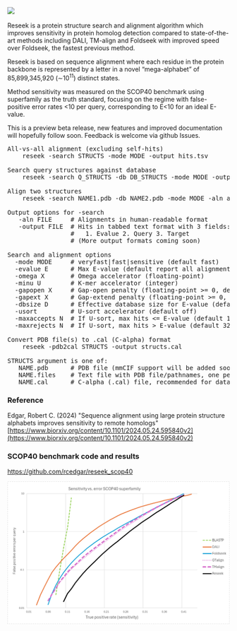 <p align="left"><img src="https://drive5.com/images/reseek_logo.jpg" height="100"/></p>

Reseek is a protein structure search and alignment algorithm which improves sensitivity in protein homolog detection
compared to state-of-the-art methods including DALI, TM-align and Foldseek with improved speed over Foldseek, the
fastest previous method.

Reseek is based on sequence alignment where each residue in the protein backbone is represented by a 
letter in a novel “mega-alphabet” of 85,899,345,920 (∼10<sup>11</sup>) distinct states.

Method sensitivity was measured on the SCOP40 benchmark using superfamily as the truth standard, focusing
on the regime with false-positive error rates <10 per query, corresponding to E<10 for an ideal E-value.

This is a preview beta release, new features and improved documentation will hopefully follow soon.
Feedback is welcome via github Issues.

<pre>
All-vs-all alignment (excluding self-hits)
    reseek -search STRUCTS -mode MODE -output hits.tsv 

Search query structures against database
    reseek -search Q_STRUCTS -db DB_STRUCTS -mode MODE -output hits.tsv

Align two structures
    reseek -search NAME1.pdb -db NAME2.pdb -mode MODE -aln aln.txt

Output options for -search
   -aln FILE     # Alignments in human-readable format
   -output FILE  # Hits in tabbed text format with 3 fields:
                 #   1. Evalue 2. Query 3. Target
                 # (More output formats coming soon)

Search and alignment options
  -mode MODE     # veryfast|fast|sensitive (default fast)
  -evalue E      # Max E-value (default report all alignments)
  -omega X       # Omega accelerator (floating-point)
  -minu U        # K-mer accelerator (integer)
  -gapopen X     # Gap-open penalty (floating-point >= 0, default 1.1)
  -gapext X      # Gap-extend penalty (floating-point >= 0, default 0.14)
  -dbsize D      # Effective database size for E-value (default actual size)
  -usort         # U-sort accelerator (default off)
  -maxaccepts N  # If U-sort, max hits <= E-value (default 1)
  -maxrejects N  # If U-sort, max hits > E-value (default 32)

Convert PDB file(s) to .cal (C-alpha) format
    reseek -pdb2cal STRUCTS -output structs.cal

STRUCTS argument is one of:
   NAME.pdb      # PDB file (mmCIF support will be added soon)
   NAME.files    # Text file with PDB file/pathnames, one per line
   NAME.cal      # C-alpha (.cal) file, recommended for databases
</pre>


### Reference

Edgar, Robert C. (2024) "Sequence alignment using large protein structure alphabets improves sensitivity to remote homologs" [https://www.biorxiv.org/content/10.1101/2024.05.24.595840v2](https://www.biorxiv.org/content/10.1101/2024.05.24.595840v2)


### SCOP40 benchmark code and results

https://github.com/rcedgar/reseek_scop40

<p align="center"><img src="https://github.com/rcedgar/reseek_scop40/blob/master/results/sens_vs_err_sf.png" align="left" width="700"/></p>
<p></p>
